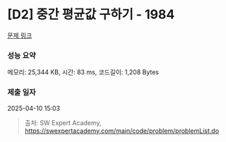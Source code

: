 # [D2] 중간 평균값 구하기 - 1984 

[문제 링크](https://swexpertacademy.com/main/code/problem/problemDetail.do?contestProbId=AV5Pw_-KAdcDFAUq) 

### 성능 요약

메모리: 25,344 KB, 시간: 83 ms, 코드길이: 1,208 Bytes

### 제출 일자

2025-04-10 15:03



> 출처: SW Expert Academy, https://swexpertacademy.com/main/code/problem/problemList.do
